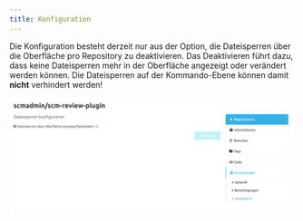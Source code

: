 ```yaml
---
title: Konfiguration
---
```


Die Konfiguration besteht derzeit nur aus der Option, die Dateisperren über die Oberfläche pro Repository zu deaktivieren.
Das Deaktivieren führt dazu, dass keine Dateisperren mehr in der Oberfläche angezeigt oder verändert werden können.
Die Dateisperren auf der Kommando-Ebene können damit **nicht** verhindert werden!

![file-lock-config](assets/fileLockConfig.png)
